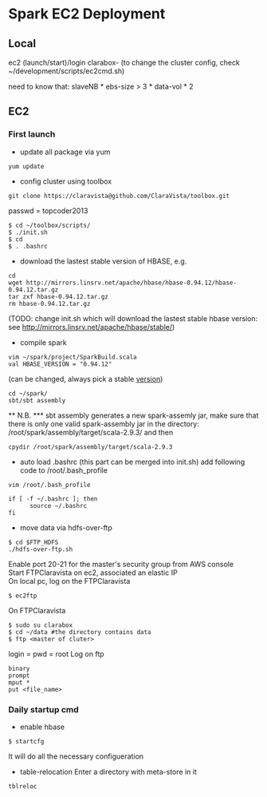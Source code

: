 Spark EC2 Deployment
===================

## Local
ec2 (launch/start)/login clarabox-<postfix>
(to change the cluster config, check ~/development/scripts/ec2cmd.sh)

need to know that: slaveNB * ebs-size > 3 * data-vol * 2

## EC2

### First launch

+ update all package via yum
```
yum update
```

+ config cluster using toolbox	
```
git clone https://claravista@github.com/ClaraVista/toolbox.git
```
passwd = topcoder2013	
```
$ cd ~/toolbox/scripts/
$ ./init.sh 
$ cd
$ . .bashrc
```

+ download the lastest stable version of HBASE, e.g.
```
cd
wget http://mirrors.linsrv.net/apache/hbase/hbase-0.94.12/hbase-0.94.12.tar.gz
tar zxf hbase-0.94.12.tar.gz
rm hbase-0.94.12.tar.gz
```
(TODO: change init.sh which will download the lastest stable hbase version: see http://mirrors.linsrv.net/apache/hbase/stable/)

+ compile spark
```
vim ~/spark/project/SparkBuild.scala
val HBASE_VERSION = "0.94.12"
```
(can be changed, always pick a stable [version](http://mirrors.linsrv.net/apache/hbase/stable/))
```
cd ~/spark/
sbt/sbt assembly
```
** N.B. ***
sbt assembly generates a new spark-assemly jar, make sure that there is only one valid spark-assembly jar in the directory: /root/spark/assembly/target/scala-2.9.3/ and then
```
cpydir /root/spark/assembly/target/scala-2.9.3
```

+ auto load .bashrc (this part can be merged into init.sh)
add following code to /root/.bash_profile
```
vim /root/.bash_profile
```
```
if [ -f ~/.bashrc ]; then
      source ~/.bashrc
fi
```

+ move data via hdfs-over-ftp
```
$ cd $FTP_HDFS
./hdfs-over-ftp.sh
```
Enable port 20-21 for the master's security group from AWS console<br>
Start FTPClaravista on ec2, associated an elastic IP<br>
On local pc, log on the FTPClaravista<br>
```
$ ec2ftp
```
On FTPClaravista
```
$ sudo su clarabox
$ cd ~/data #the directory contains data 
$ ftp <master of cluter>
```
login = pwd = root
Log on ftp
```
binary
prompt
mput *
put <file_name>
```

### Daily startup cmd

+ enable hbase
```
$ startcfg
```
It will do all the necessary configueration

+ table-relocation
Enter a directory with meta-store in it
```
tblreloc
```

